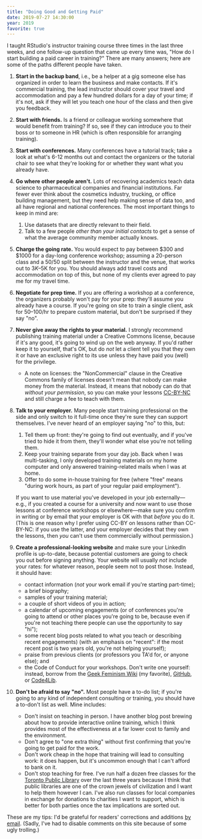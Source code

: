 ```yaml
---
title: "Doing Good and Getting Paid"
date: 2019-07-27 14:30:00
year: 2019
favorite: true
---
```


I taught RStudio's instructor training course three times in the last three weeks,
and one follow-up question that came up every time was,
"How do I start building a paid career in training?"
There are many answers;
here are some of the paths different people have taken.

1.  **Start in the backup band**,
    i.e.,
    be a helper at a gig someone else has organized
    in order to learn the business and make contacts.
    If it's commercial training,
    the lead instructor should cover your travel and accommodation
    and pay a few hundred dollars for a day of your time;
    if it's not,
    ask if they will let you teach one hour of the class and then give you feedback.

1.  **Start with friends.**
    Is a friend or colleague working somewhere that would benefit from training?
    If so, see if they can introduce you to their boss
    or to someone in HR (which is often responsible for arranging training).

1.  **Start with conferences.**
    Many conferences have a tutorial track;
    take a look at what's 6-12 months out and contact the organizers
    or the tutorial chair
    to see what they're looking for
    or whether they want what you already have.

1.  **Go where other people aren't.**
    Lots of recovering academics teach data science to pharmaceutical companies and financial institutions.
    Far fewer ever think about the cosmetics industry, trucking, or office building management,
    but they need help making sense of data too,
    and all have regional and national conferences.
    The most important things to keep in mind are:

    1.  Use datasets that are directly relevant to their field.
    2.  Talk to a few people *other than your initial contacts*
        to get a sense of what the average community member actually knows.

1.  **Charge the going rate.**
    You would expect to pay between $300 and $1000 for a day-long conference workshop;
    assuming a 20-person class and a 50/50 split between the instructor and the venue,
    that works out to $3K–$5K for you.
    You should always add travel costs and accommodation on top of this,
    but none of my clients ever agreed to pay me for my travel time.

1.  **Negotiate for prep time.**
    If you are offering a workshop at a conference,
    the organizers probably won't pay for your prep:
    they'll assume you already have a course.
    If you're going on site to train a single client,
    ask for $50–$100/hr to prepare custom material,
    but don't be surprised if they say "no".

1.  **Never give away the rights to your material.**
    I strongly recommend publishing training material under a Creative Commons license,
    because if it's any good,
    it's going to wind up on the web anyway.
    If you'd rather keep it to yourself, that's OK,
    but do *not* let a client tell you that they own it or have an exclusive right to its use
    unless they have paid you (well) for the privilege.

    -   A note on licenses: the "NonCommercial" clause in the Creative Commons family of licenses
        doesn't mean that nobody can make money from the material.
        Instead, it means that nobody can do that *without your permission*,
        so you can make your lessons [CC-BY-NC](https://creativecommons.org/licenses/by-nc/4.0/)
        and still charge a fee to teach with them.

1.  **Talk to your employer.**
    Many people start training professional on the side
    and only switch to it full-time once they're sure they can support themselves.
    I've never heard of an employer saying "no" to this,
    but:

    1.  Tell them up front: they're going to find out eventually,
        and if you've tried to hide it from them,
        they'll wonder what else you're not telling them.
    2.  Keep your training separate from your day job.
        Back when I was multi-tasking,
        I only developed training materials on my home computer
        and only answered training-related mails when I was at home.
    3.  Offer to do some in-house training for free
        (where "free" means "during work hours, as part of your regular paid employment").

    If you want to use material you've developed in your job externally—e.g.,
    if you created a course for a university and now want to use those lessons
    at conference workshops or elsewhere—make sure you confirm in writing or by email
    that your employer is OK with that *before* you do it.
    (This is one reason why I prefer using CC-BY on lessons rather than CC-BY-NC:
    if you use the latter,
    and your employer decides that they own the lessons,
    then *you* can't use them commercially without permission.)

1.  **Create a professional-looking website**
    and make sure your LinkedIn profile is up-to-date,
    because potential customers are going to check you out before signing anything.
    Your website will usually *not* include your rates:
    for whatever reason, people seem not to post those.
    Instead, it should have:

    -   contact information (*not* your work email if you're starting part-time);
    -   a brief biography;
    -   samples of your training material;
    -   a couple of short videos of you in action;
    -   a calendar of upcoming engagements
        (or of conferences you're going to attend or other places you're going to be,
        because even if you're not teaching there
        people can use the opportunity to say "hi");
    -   some recent blog posts related to what you teach or describing recent engagements)
        (with an emphasis on "recent":
        if the most recent post is two years old, you're not helping yourself);
    -   praise from previous clients
        (or professors you TA'd for,
        or anyone else);
        and
    -   the Code of Conduct for your workshops.
        Don't write one yourself:
        instead, borrow from
        the [Geek Feminism Wiki](https://geekfeminism.wikia.org/wiki/Conference_anti-harassment/Policy) (my favorite),
        [GitHub](https://help.github.com/en/articles/github-event-code-of-conduct),
        or [Code4Lib](https://github.com/code4lib/code-of-conduct/blob/master/code_of_conduct.md).

10. **Don't be afraid to say "no".**
    Most people have a to-do list;
    if you're going to any kind of independent consulting or training,
    you should have a to-don't list as well.
    Mine includes:
    -   Don't insist on teaching in person.
        I have another blog post brewing about how to provide interactive online training,
        which I think provides most of the effectiveness
        at a far lower cost to family and the environment.
    -   Don't agree to "one extra thing" without first confirming that you're going to get paid for the work.
    -   Don't work cheap in the hope that training will lead to consulting work:
        it does happen,
        but it's uncommon enough that I can't afford to bank on it.
    -   Don't stop teaching for free.
        I've run half a dozen free classes for the [Toronto Public Library](https://www.torontopubliclibrary.ca/)
        over the last three years
        because I think that public libraries are one of the crown jewels of civilization
        and I want to help them however I can.
        I've also run classes for local companies in exchange for donations to charities I want to support,
        which is better for both parties once the tax implications are sorted out.

These are my tips:
I'd be grateful for readers' corrections and additions
[by email](mailto:{{site.author.email}}).
(Sadly,
I've had to disable comments on this site because of some ugly trolling.)
